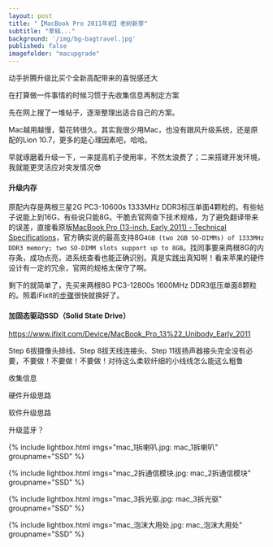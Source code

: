 ```yaml
---
layout: post
title: "【MacBook Pro 2011年初】老树新芽"
subtitle: "草稿..."
background: '/img/bg-bagtravel.jpg'
published: false
imagefolder: "macupgrade"
---
```


动手折腾升级比买个全新高配带来的喜悦感还大

在打算做一件事情的时候习惯于先收集信息再制定方案

先在网上搜了一堆帖子，逐渐整理出适合自己的方案。

Mac越用越慢，菊花转很久。其实我很少用Mac，也没有跟风升级系统，还是原配的Lion 10.7，更多的是心理因素吧，哈哈。

早就琢磨着升级一下，一来提高机子使用率，不然太浪费了；二来搭建开发环境，我就能更灵活应对突发情况:sunglasses:

#### 升级内存

原配内存是两根三星2G PC3-10600s 1333MHz DDR3标压单面4颗粒的。有些帖子说能上到16G，有些说只能8G。干脆去官网查下技术规格，为了避免翻译带来的误差，直接看原版[MacBook Pro (13-inch, Early 2011) - Technical Specifications](https://support.apple.com/kb/SP619?locale=en_US)，官方确实说的最高支持8G`4GB (two 2GB SO-DIMMs) of 1333MHz DDR3 memory; two SO-DIMM slots support up to 8GB`。找同事要来两根8G的内存条，成功点亮，进系统查看也能正确识别。真是实践出真知啊！看来苹果的硬件设计有一定的冗余，官网的规格太保守了啊。

剩下的就简单了，先买来两根8G PC3-12800s 1600MHz DDR3低压单面8颗粒的。照着iFixit的[步骤](https://www.ifixit.com/Guide/MacBook+Pro+13-Inch+Unibody+Early+2011+RAM+Replacement/5117)很快就换好了。

#### 加固态驱动SSD（Solid State Drive）

https://www.ifixit.com/Device/MacBook_Pro_13%22_Unibody_Early_2011 

Step 6拔摄像头排线、Step 8拔天线连接头、Step 11拔扬声器接头完全没有必要，不要做！不要做！不要做！对待这么柔软纤细的小线线怎么能这么粗鲁

收集信息

硬件升级思路

软件升级思路

升级蓝牙？

{% include lightbox.html imgs="mac_1拆喇叭.jpg: mac_1拆喇叭" groupname="SSD" %}

{% include lightbox.html imgs="mac_2拆通信模块.jpg: mac_2拆通信模块" groupname="SSD" %}

{% include lightbox.html imgs="mac_3拆光驱.jpg: mac_3拆光驱" groupname="SSD" %}

{% include lightbox.html imgs="mac_泡沫大用处.jpg: mac_泡沫大用处" groupname="SSD" %}